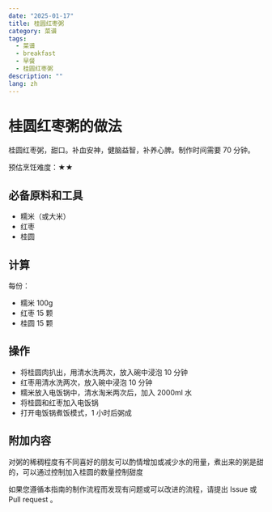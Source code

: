 ```yaml
---
date: "2025-01-17"
title: 桂圆红枣粥
category: 菜谱
tags:
  - 菜谱
  - breakfast
  - 早餐
  - 桂圆红枣粥
description: ""
lang: zh
---
```


# 桂圆红枣粥的做法

桂圆红枣粥，甜口。补血安神，健脑益智，补养心脾。制作时间需要 70 分钟。

预估烹饪难度：★★

## 必备原料和工具

- 糯米（或大米）
- 红枣
- 桂圆

## 计算

每份：

- 糯米 100g
- 红枣 15 颗
- 桂圆 15 颗

## 操作

- 将桂圆肉扒出，用清水洗两次，放入碗中浸泡 10 分钟
- 红枣用清水洗两次，放入碗中浸泡 10 分钟
- 糯米放入电饭锅中，清水淘米两次后，加入 2000ml 水
- 将桂圆和红枣加入电饭锅
- 打开电饭锅煮饭模式，1 小时后粥成

## 附加内容

对粥的稀稠程度有不同喜好的朋友可以酌情增加或减少水的用量，煮出来的粥是甜的，可以通过控制加入桂圆的数量控制甜度

如果您遵循本指南的制作流程而发现有问题或可以改进的流程，请提出 Issue 或 Pull request 。
